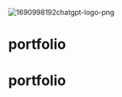![1690998192chatgpt-logo-png](https://github.com/ffahrimf/portfolio/assets/137195551/8a926352-ec8b-4649-8505-c4c006ace835)
# portfolio
# portfolio
